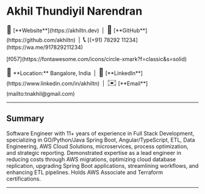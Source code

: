 # Akhil Thundiyil Narendran

<p>
  <span style="font-size:1.5em;">👤</span> [**Website**](https://akhiltn.dev) &nbsp;|&nbsp;
  <span style="font-size:1.5em;">🐙</span> [**GitHub**](https://github.com/akhiltn) &nbsp;|&nbsp;
  <span style="font-size:1.5em;">📞</span> [(+91) 78292 11234](https://wa.me/917829211234)
</p>
[f057](https://fontawesome.com/icons/circle-xmark?f=classic&s=solid)


<p>
  <span style="font-size:1.5em;">📍</span> **Location:** Bangalore, India &nbsp;|&nbsp;
  <span style="font-size:1.5em;">🔗</span> [**LinkedIn**](https://www.linkedin.com/in/akhiltn) &nbsp;|&nbsp;
  <span style="font-size:1.5em;">✉️</span> [**Email**](mailto:tnakhil@gmail.com)
</p>


---
## Summary
Software Engineer with 11+ years of experience in Full Stack Development, specializing in GO/Python/Java Spring Boot, Angular/TypeScript, ETL, Data Engineering, AWS Cloud Solutions, microservices, process optimization, and strategic reporting. Demonstrated expertise as a lead engineer in reducing costs through AWS migrations, optimizing cloud database replication, upgrading Spring Boot applications, streamlining workflows, and enhancing ETL pipelines. Holds AWS Associate and Terraform certifications.

---

